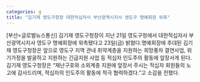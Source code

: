 ```yaml
---
categories: g
title: "김기재 영도구청장 대한적십자사 부산광역시지사 영도구 명예회장 위촉"
---
```

[부산=글로벌뉴스통신] 김기재 영도구청장이 지난 21일 영도구청에서 대한적십자사 부산광역시지사 영도구 명예회장에 위촉됐다고 23일(금) 밝혔다.명예회장에 추대된 김기재 영도구청장은 앞으로 영도구 지역 관내 취약계층을 지원하는 희망풍차 결연사업, 위기가정을 발굴하고 지원하는 긴급지원 사업 등 적십자 인도주의 활동에 앞장서게 된다.김기재 영도구청장은 “재난구호와 소외계층 지원에 앞장서 주시는 적십자 회원들의 노고에 감사드리며, 적십자의 인도주의 활동에 적극 협력하겠다.”고 소감을 전했다.